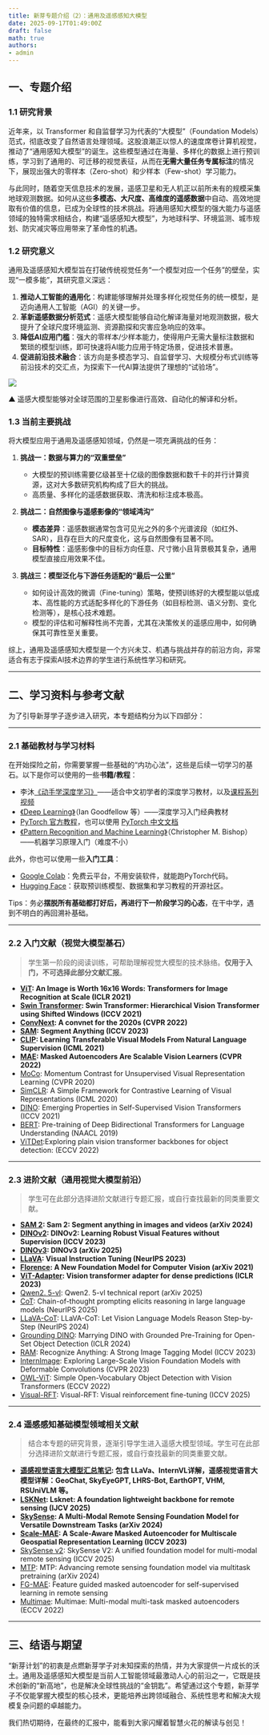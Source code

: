 ```yaml
---
title: 新芽专题介绍（2）：通用及遥感感知大模型
date: 2025-09-17T01:49:00Z
draft: false
math: true
authors:
- admin
---
```


## 一、专题介绍

### 1.1 研究背景

近年来，以 Transformer 和自监督学习为代表的“大模型”（Foundation Models）范式，彻底改变了自然语言处理领域。这股浪潮正以惊人的速度席卷计算机视觉，推动了“通用感知大模型”的诞生。这些模型通过在海量、多样化的数据上进行预训练，学习到了通用的、可迁移的视觉表征，从而在**无需大量任务专属标注**的情况下，展现出强大的零样本（Zero-shot）和少样本（Few-shot）学习能力。

与此同时，随着空天信息技术的发展，遥感卫星和无人机正以前所未有的规模采集地球观测数据。如何从这些**多模态、大尺度、高维度的遥感数据**中自动、高效地提取有价值的信息，已成为全球性的技术挑战。将通用感知大模型的强大能力与遥感领域的独特需求相结合，构建“遥感感知大模型”，为地球科学、环境监测、城市规划、防灾减灾等应用带来了革命性的机遇。

### 1.2 研究意义

通用及遥感感知大模型旨在打破传统视觉任务“一个模型对应一个任务”的壁垒，实现“一模多能”，其研究意义深远：

1.  **推动人工智能的通用化**：构建能够理解并处理多样化视觉任务的统一模型，是迈向通用人工智能（AGI）的关键一步。
2.  **革新遥感数据分析范式**：遥感大模型能够自动化解译海量对地观测数据，极大提升了全球尺度环境监测、资源勘探和灾害应急响应的效率。
3.  **降低AI应用门槛**：强大的零样本/少样本能力，使得用户无需大量标注数据和繁琐的模型训练，即可快速将AI能力应用于特定场景，促进技术普惠。
4.  **促进前沿技术融合**：该方向是多模态学习、自监督学习、大规模分布式训练等前沿技术的交汇点，为探索下一代AI算法提供了理想的“试验场”。

![](https://imgtu.com/uploads/gdwi9xld/00002.png)

▲ 遥感大模型能够对全球范围的卫星影像进行高效、自动化的解译和分析。

### 1.3 当前主要挑战

将大模型应用于通用及遥感感知领域，仍然是一项充满挑战的任务：

1.  **挑战一：数据与算力的“双重壁垒”**
    * 大模型的预训练需要亿级甚至十亿级的图像数据和数千卡的并行计算资源，这对大多数研究机构构成了巨大的挑战。
    * 高质量、多样化的遥感数据获取、清洗和标注成本极高。

2.  **挑战二：自然图像与遥感影像的“领域鸿沟”**
    * **模态差异**：遥感数据通常包含可见光之外的多个光谱波段（如红外、SAR），且存在巨大的尺度变化，这与自然图像有显著不同。
    * **目标特性**：遥感影像中的目标方向任意、尺寸微小且背景极其复杂，通用模型直接应用效果不佳。

3.  **挑战三：模型泛化与下游任务适配的“最后一公里”**
    * 如何设计高效的微调（Fine-tuning）策略，使预训练好的大模型能以低成本、高性能的方式适配多样化的下游任务（如目标检测、语义分割、变化检测等），是核心技术难题。
    * 模型的评估和可解释性尚不完善，尤其在决策攸关的遥感应用中，如何确保其可靠性至关重要。

综上，通用及遥感感知大模型是一个方兴未艾、机遇与挑战并存的前沿方向，非常适合有志于探索AI技术边界的学生进行系统性学习和研究。

***

## 二、学习资料与参考文献

为了引导新芽学子逐步进入研究，本专题结构分为以下四部分：

***

### 2.1 基础教材与学习材料

在开始探险之前，你需要掌握一些基础的“内功心法”，这些是后续一切学习的基石。以下是你可以使用的一些**书籍/教程**：

* 李沐[《动手学深度学习》](https://zh.d2l.ai/)——适合中文初学者的深度学习教材，以及[课程系列视频](https://space.bilibili.com/1567748478/lists/358497?type=series)
* [《Deep Learning》](https://www.deeplearningbook.org/)（Ian Goodfellow 等）——深度学习入门经典教材
* [PyTorch 官方教程](https://pytorch.org/tutorials)，也可以使用 [PyTorch 中文文档](https://pytorch-cn.readthedocs.io/zh/latest/)
* [《Pattern Recognition and Machine Learning》](https://www.microsoft.com/en-us/research/wp-content/uploads/2006/01/Bishop-Pattern-Recognition-and-Machine-Learning-2006.pdf)（Christopher M. Bishop）——机器学习原理入门（难度不小）

此外，你也可以使用一些**入门工具**：

* [Google Colab](https://colab.research.google.com/)：免费云平台，不用安装软件，就能跑PyTorch代码。
* [Hugging Face](https://huggingface.co/)：获取预训练模型、数据集和学习教程的开源社区。

Tips：务必**摆脱所有基础都打好后，再进行下一阶段学习的心态**，在干中学，遇到不明白的再回溯补基础。

***

### 2.2 入门文献（视觉大模型基石）

> 学生第一阶段的阅读训练，可帮助理解视觉大模型的技术脉络。**仅用于入门，不可选择此部分文献汇报**。

* **[ViT](https://arxiv.org/pdf/2010.11929): An Image is Worth 16x16 Words: Transformers for Image Recognition at Scale (ICLR 2021)**
* **[Swin Transformer](https://arxiv.org/pdf/2103.14030): Swin Transformer: Hierarchical Vision Transformer using Shifted Windows (ICCV 2021)**
* **[ConvNext](https://openaccess.thecvf.com/content/CVPR2022/papers/Liu_A_ConvNet_for_the_2020s_CVPR_2022_paper.pdf): A convnet for the 2020s (CVPR 2022)**
* **[SAM](https://arxiv.org/pdf/2304.02643): Segment Anything (ICCV 2023)**
* **[CLIP](https://arxiv.org/pdf/2103.00020): Learning Transferable Visual Models From Natural Language Supervision (ICML 2021)**
* **[MAE](https://arxiv.org/pdf/2111.06377): Masked Autoencoders Are Scalable Vision Learners (CVPR 2022)**
* [MoCo](https://arxiv.org/pdf/1911.05722): Momentum Contrast for Unsupervised Visual Representation Learning (CVPR 2020)
* [SimCLR](https://arxiv.org/pdf/2002.05709): A Simple Framework for Contrastive Learning of Visual Representations (ICML 2020)
* [DINO](https://arxiv.org/pdf/2104.14294): Emerging Properties in Self-Supervised Vision Transformers (ICCV 2021)
* [BERT](https://arxiv.org/pdf/1810.04805): Pre-training of Deep Bidirectional Transformers for Language Understanding (NAACL 2019)
* [ViTDet](https://arxiv.org/pdf/2203.16527):Exploring plain vision transformer backbones for object detection: (ECCV 2022)

***

### 2.3 进阶文献（通用视觉大模型前沿）

> 学生可在此部分选择进阶文献进行专题汇报，或自行查找最新的同类重要文献。

* **[SAM 2](https://arxiv.org/pdf/2408.00714): Sam 2: Segment anything in images and videos (arXiv 2024)**
* **[DINOv2](https://arxiv.org/pdf/2304.07193): DINOv2: Learning Robust Visual Features without Supervision (ICCV 2023)**
* **[DINOv3](https://arxiv.org/pdf/2508.10104): DINOv3 (arXiv 2025)**
* **[LLaVA](https://arxiv.org/pdf/2304.08485): Visual Instruction Tuning (NeurIPS 2023)**
* **[Florence](https://arxiv.org/pdf/2111.11432): A New Foundation Model for Computer Vision (arXiv 2021)**
* **[ViT-Adapter](https://arxiv.org/pdf/2205.08534): Vision transformer adapter for dense predictions (ICLR 2023)**
* [Qwen2. 5-vl](https://arxiv.org/pdf/2502.13923): Qwen2. 5-vl technical report (arXiv 2025)
* [CoT](https://proceedings.neurips.cc/paper_files/paper/2022/file/9d5609613524ecf4f15af0f7b31abca4-Paper-Conference.pdf): Chain-of-thought prompting elicits reasoning in large language models (NeurIPS 2025)
* [LLaVA-CoT](https://arxiv.org/pdf/2411.10440): LLaVA-CoT: Let Vision Language Models Reason Step-by-Step (NeurIPS 2024)
* [Grounding DINO](https://arxiv.org/pdf/2303.05499): Marrying DINO with Grounded Pre-Training for Open-Set Object Detection (ICLR 2024)
* [RAM](https://arxiv.org/pdf/2306.03514): Recognize Anything: A Strong Image Tagging Model (ICCV 2023)
* [InternImage](https://arxiv.org/pdf/2211.05778): Exploring Large-Scale Vision Foundation Models with Deformable Convolutions (CVPR 2023)
* [OWL-ViT](https://arxiv.org/pdf/2205.06230): Simple Open-Vocabulary Object Detection with Vision Transformers (ECCV 2022)
* [Visual-RFT](https://arxiv.org/pdf/2503.01785): Visual-RFT: Visual reinforcement fine-tuning (ICCV 2025)

***

### 2.4 遥感感知基础模型领域相关文献

> 结合本专题的研究背景，逐渐引导学生进入遥感大模型领域。学生可在此部分选择进阶文献进行专题汇报，或自行查找最新的同类重要文献。

* **[遥感视觉语言大模型汇总笔记](https://nankai.feishu.cn/wiki/UMG2w1du3igh2XkQrQyc4lc9nsb?from=from_copylink): 包含 LLaVa、InternVL详解，遥感视觉语言大模型详解：GeoChat, SkyEyeGPT, LHRS-Bot, EarthGPT, VHM, RSUniVLM 等。**
* **[LSKNet](https://arxiv.org/pdf/2403.11735): Lsknet: A foundation lightweight backbone for remote sensing (IJCV 2025)**
* **[SkySense](https://arxiv.org/pdf/2402.06454): A Multi-Modal Remote Sensing Foundation Model for Versatile Downstream Tasks (arXiv 2024)**
* **[Scale-MAE](https://arxiv.org/pdf/2306.13025): A Scale-Aware Masked Autoencoder for Multiscale Geospatial Representation Learning (ICCV 2023)**
* [SkySense v2](https://arxiv.org/pdf/2507.13812): SkySense V2: A unified foundation model for multi-modal remote sensing (ICCV 2025)
* [MTP](https://ieeexplore.ieee.org/iel8/4609443/4609444/10547536.pdf): MTP: Advancing remote sensing foundation model via multitask pretraining (arXiv 2024)
* [FG-MAE](https://ieeexplore.ieee.org/iel8/4609443/4609444/10766851.pdf): Feature guided masked autoencoder for self-supervised learning in remote sensing 
* [Multimae](https://arxiv.org/pdf/2204.01678): Multimae: Multi-modal multi-task masked autoencoders (ECCV 2022)

***

## 三、结语与期望

“新芽计划”的初衷是点燃新芽学子对未知探索的热情，并为大家提供一片成长的沃土。通用及遥感感知大模型是当前人工智能领域最激动人心的前沿之一，它既是技术创新的“新高地”，也是解决全球性挑战的“金钥匙”。希望通过这个专题，新芽学子不仅能掌握大模型的核心技术，更能培养出跨领域融合、系统性思考和解决大规模复杂问题的卓越能力。

我们热切期待，在最终的汇报中，能看到大家闪耀着智慧火花的解读与创见！